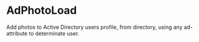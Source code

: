 # AdPhotoLoad
Add photos to Active Directory users profile, from directory, using any ad-attribute to determinate user.
